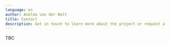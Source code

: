 ```yaml
---
language: en
author: Anelda van der Walt
title: Contact
description: Get in touch to learn more about the project or request a similar project
---
```

TBC